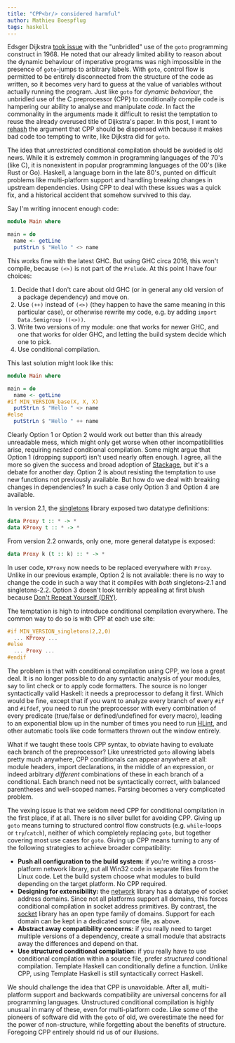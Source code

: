 ```yaml
---
title: "CPP<br/> considered harmful"
author: Mathieu Boespflug
tags: haskell
---
```


Edsger Dijkstra [took issue][goto-considered-harmful] with the
"unbridled" use of the `goto` programming construct in 1968. He noted
that our already limited ability to reason about the dynamic behaviour
of imperative programs was nigh impossible in the presence of
`goto`-jumps to arbitrary labels. With `goto`, control flow is
permitted to be entirely disconnected from the structure of the code
as written, so it becomes very hard to guess at the value of variables
without actually running the program. Just like `goto` for *dynamic
behaviour*, the unbridled use of the C preprocessor (CPP) to
conditionally compile code is hampering our ability to analyse and
manipulate *code*. In fact the commonality in the arguments made it
difficult to resist the temptation to reuse the already overused title
of Dijkstra's paper. In this post, I want to [rehash][ifdef-harmful]
the argument that CPP should be dispensed with because it makes bad
code too tempting to write, like Dijkstra did for `goto`.

The idea that *unrestricted* conditional compilation should be avoided
is old news. While it is extremely common in programming languages of
the 70's (like C), it is nonexistent in popular programming languages
of the 00's (like Rust or Go). Haskell, a language born in the late
80's, punted on difficult problems like multi-platform support and
handling breaking changes in upstream dependencies. Using CPP to deal
with these issues was a quick fix, and a historical accident that
somehow survived to this day.

Say I'm writing innocent enough code:

```haskell
module Main where

main = do
  name <- getLine
  putStrLn $ "Hello " <> name
```

This works fine with the latest GHC. But using GHC circa 2016, this
won't compile, because `(<>)` is not part of the `Prelude`. At this
point I have four choices:

1. Decide that I don't care about old GHC (or in general any old
   version of a package dependency) and move on.
2. Use `(++)` instead of `(<>)` (they happen to have the same meaning
   in this particular case), or otherwise rewrite my code, e.g. by
   adding `import Data.Semigroup ((<>))`.
3. Write two versions of my module: one that works for newer GHC, and
   one that works for older GHC, and letting the build system decide
   which one to pick.
4. Use conditional compilation.

This last solution might look like this:

```haskell
module Main where

main = do
  name <- getLine
#if MIN_VERSION_base(X, X, X)
  putStrLn $ "Hello " <> name
#else
  putStrLn $ "Hello " ++ name
```

Clearly Option 1 or Option 2 would work out better than this already
unreadable mess, which might only get worse when other
incompatibilities arise, requiring *nested* conditional compilation.
Some might argue that Option 1 (dropping support) isn't used nearly
often enough. I agree, all the more so given the success and broad
adoption of [Stackage][stackage], but it's a debate for another
day. Option 2 is about resisting the temptation to use new functions
not previously available. But how do we deal with breaking changes in
dependencies? In such a case only Option 3 and Option 4 are available.

In version 2.1, the [singletons][singletons] library exposed two
datatype definitions:


```haskell
data Proxy t :: * -> *
data KProxy t :: * -> *
```

From version 2.2 onwards, only one, more general datatype is exposed:

```haskell
data Proxy k (t :: k) :: * -> *
```

In user code, `KProxy` now needs to be replaced everywhere with
`Proxy`. Unlike in our previous example, Option 2 is not available:
there is no way to change the code in such a way that it compiles with
*both* singletons-2.1 and singletons-2.2. Option 3 doesn't look
terribly appealing at first blush
because [Don't Repeat Yourself (DRY)][dry].

The temptation is high to introduce conditional compilation
everywhere. The common way to do so is with CPP at each use site:

```haskell
#if MIN_VERSION_singletons(2,2,0)
  ... KProxy ...
#else
  ... Proxy ...
#endif
```

The problem is that with conditional compilation using CPP, we lose
a great deal. It is no longer possible to do any syntactic analysis of
your modules, say to lint check or to apply code formatters. The
source is no longer syntactically valid Haskell: it needs
a preprocessor to defang it first. Which would be fine, except that if
you want to analyze every branch of every `#if` and `#ifdef`, you need
to run the preprocessor with every combination of every predicate
(true/false or defined/undefined for every macro), leading to an
exponential blow up in the number of times you need to
run [HLint][hlint], and other automatic tools like code formatters
thrown out the window entirely.

What if we taught these tools CPP syntax, to obviate having to
evaluate each branch of the preprocessor? Like unrestricted `goto`
allowing labels pretty much anywhere, CPP conditionals can appear
anywhere at all: module headers, import declarations, in the middle of
an expression, or indeed arbitrary *different* combinations of these in
each branch of a conditional. Each branch need not be syntactically
correct, with balanced parentheses and well-scoped names. Parsing
becomes a very complicated problem.

The vexing issue is that we seldom need CPP for conditional
compilation in the first place, if at all. There is no silver bullet
for avoiding CPP. Giving up `goto` means turning to structured control
flow constructs (e.g. `while`-loops or `try`/`catch`), neither of
which completely replacing `goto`, but together covering most use
cases for `goto`. Giving up CPP means turning to any of the following
strategies to achieve broader compatibility:

* **Push all configuration to the build system:** if you're writing
  a cross-platform network library, put all Win32 code in separate
  files from the Linux code. Let the build system choose what modules
  to build depending on the target platform. No CPP required.
* **Designing for extensibility:** the [network][network] library has
  a datatype of socket address domains. Since not all platforms
  support all domains, this forces conditional compilation in socket
  address primitives. By contrast, the [socket][socket] library has an
  open type family of domains. Support for each domain can be kept in
  a dedicated source file, as above.
* **Abstract away compatibility concerns:** if you really need to
  target multiple versions of a dependency, create a small module that
  abstracts away the differences and depend on that.
* **Use structured conditional compilation:** if you really have to
  use conditional compilation within a source file, prefer
  *structured* conditional compilation. Template Haskell can
  conditionally define a function. Unlike CPP, using Template Haskell
  is still syntactically correct Haskell.

We should challenge the idea that CPP is unavoidable. After all,
multi-platform support and backwards compatibility are universal
concerns for all programming languages. Unstructured conditional
compilation is highly unusual in many of these, even for
multi-platform code. Like some of the pioneers of software did with
the `goto` of old, we overestimate the need for the power of
non-structure, while forgetting about the benefits of structure.
Foregoing CPP entirely should rid us of our illusions.

[dry]: https://en.wikipedia.org/wiki/Don%27t_repeat_yourself
[hlint]: https://hackage.haskell.org/package/hlint
[network]: https://hackage.haskell.org/package/network
[singletons]: http://hackage.haskell.org/package/singletons
[socket]: https://hackage.haskell.org/package/socket
[stackage]: https://www.stackage.org/
[goto-considered-harmful]: https://homepages.cwi.nl/~storm/teaching/reader/Dijkstra68.pdf
[ifdef-harmful]: http://www.literateprogramming.com/ifdefs.pdf
